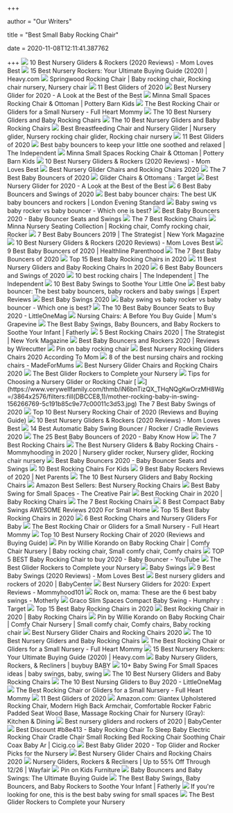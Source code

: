+++
        
author = "Our Writers"
        
title = "Best Small Baby Rocking Chair"
        
date = 2020-11-08T12:11:41.387762
        
+++
[ ![](https://m.media-amazon.com/images/I/31MTpNhVi7L.jpg)](https://m.media-amazon.com/images/I/31MTpNhVi7L.jpg) 10 Best Nursery Gliders & Rockers (2020 Reviews) - Mom Loves Best
[ ![](https://heavy.com/wp-content/uploads/2019/04/untitled-40.jpg?quality=65&strip=all)](https://heavy.com/wp-content/uploads/2019/04/untitled-40.jpg?quality=65&strip=all) 15 Best Nursery Rockers: Your Ultimate Buying Guide (2020) | Heavy.com
[ ![](https://i.pinimg.com/originals/66/08/a3/6608a38bff06281066e372081e1c55b6.jpg)](https://i.pinimg.com/originals/66/08/a3/6608a38bff06281066e372081e1c55b6.jpg) Springwood Rocking Chair | Baby rocking chair, Rocking chair nursery, Nursery  chair
[ ![](https://res.cloudinary.com/babylist/image/upload/f_auto,q_auto:best,c_scale,w_1200/v1565023149/hello-baby/best-baby-gliders-nursery-rocker-babyletto-header.jpg)](https://res.cloudinary.com/babylist/image/upload/f_auto,q_auto:best,c_scale,w_1200/v1565023149/hello-baby/best-baby-gliders-nursery-rocker-babyletto-header.jpg) 11 Best Gliders of 2020
[ ![](https://42e7xc172a051i7v1iyv99nn-wpengine.netdna-ssl.com/wp-content/uploads/2018/11/paxton-recliner-c.jpg)](https://42e7xc172a051i7v1iyv99nn-wpengine.netdna-ssl.com/wp-content/uploads/2018/11/paxton-recliner-c.jpg) Best Nursery Glider for 2020 - A Look at the Best of the Best
[ ![](https://assets.pkimgs.com/pkimgs/ab/images/dp/wcm/202037/0013/minna-small-spaces-rocking-chair-in-stock-c.jpg)](https://assets.pkimgs.com/pkimgs/ab/images/dp/wcm/202037/0013/minna-small-spaces-rocking-chair-in-stock-c.jpg) Minna Small Spaces Rocking Chair & Ottoman | Pottery Barn Kids
[ ![](https://fullheartmommy.com/wp-content/uploads/2019/11/8-beautiful-gliders-for-small-nurseries.png)](https://fullheartmommy.com/wp-content/uploads/2019/11/8-beautiful-gliders-for-small-nurseries.png) The Best Rocking Chair or Gliders for a Small Nursery - Full Heart Mommy
[ ![](https://images.ctfassets.net/6m9bd13t776q/lYZyPvhJzaAYeU6QCSCc6/3c90c1a0cc49cd09cc52d2acea7dffb1/top-10-gliders-rockers-nursery-950x1152.jpg?h=576&q=75&w=475)](https://images.ctfassets.net/6m9bd13t776q/lYZyPvhJzaAYeU6QCSCc6/3c90c1a0cc49cd09cc52d2acea7dffb1/top-10-gliders-rockers-nursery-950x1152.jpg?h=576&q=75&w=475) The 10 Best Nursery Gliders and Baby Rocking Chairs
[ ![](https://images.ctfassets.net/6m9bd13t776q/4biNNmwQnmKS62QyqUSUeY/8b80324f8225ddf21d7b79162886b0f5/01-crate-and-barrel-best-baby-rocking-chair-750x550.jpg?q=75)](https://images.ctfassets.net/6m9bd13t776q/4biNNmwQnmKS62QyqUSUeY/8b80324f8225ddf21d7b79162886b0f5/01-crate-and-barrel-best-baby-rocking-chair-750x550.jpg?q=75) The 10 Best Nursery Gliders and Baby Rocking Chairs
[ ![](https://i.pinimg.com/originals/68/72/09/687209ac15e3a603a024d089cee18f89.png)](https://i.pinimg.com/originals/68/72/09/687209ac15e3a603a024d089cee18f89.png) Best Breastfeeding Chair and Nursery Glider | Nursery glider, Nursery  rocking chair glider, Rocking chair nursery
[ ![](https://res.cloudinary.com/babylist/image/upload/f_auto,q_auto:best,c_scale/v1584597604/best-of-gliders-pin_dbt57k.jpg)](https://res.cloudinary.com/babylist/image/upload/f_auto,q_auto:best,c_scale/v1584597604/best-of-gliders-pin_dbt57k.jpg) 11 Best Gliders of 2020
[ ![](https://static.independent.co.uk/s3fs-public/thumbnails/image/2020/04/15/14/best-baby-bouncers-.jpg)](https://static.independent.co.uk/s3fs-public/thumbnails/image/2020/04/15/14/best-baby-bouncers-.jpg) Best baby bouncers to keep your little one soothed and relaxed | The  Independent
[ ![](https://assets.pkimgs.com/pkimgs/ab/images/dp/wcm/202041/0006/minna-small-spaces-rocking-chair-ottoman-c.jpg)](https://assets.pkimgs.com/pkimgs/ab/images/dp/wcm/202041/0006/minna-small-spaces-rocking-chair-ottoman-c.jpg) Minna Small Spaces Rocking Chair & Ottoman | Pottery Barn Kids
[ ![](https://m.media-amazon.com/images/I/416EEUVR0oL.jpg)](https://m.media-amazon.com/images/I/416EEUVR0oL.jpg) 10 Best Nursery Gliders & Rockers (2020 Reviews) - Mom Loves Best
[ ![](http://images.agoramedia.com/wte3.0/gcms/Best-Nursery-Gliders-July-2020-722x406.jpg?width=414)](http://images.agoramedia.com/wte3.0/gcms/Best-Nursery-Gliders-July-2020-722x406.jpg?width=414) Best Nursery Glider Chairs and Rocking Chairs 2020
[ ![](https://www.verywellfamily.com/thmb/4PSBV4RaGkf5lz0q1TWaPV-niAk=/1000x1000/filters:no_upscale():max_bytes(150000):strip_icc()/levo-walnut-baby-bouncer-diamond-5b74458146e0fb00253da14e.jpg)](https://www.verywellfamily.com/thmb/4PSBV4RaGkf5lz0q1TWaPV-niAk=/1000x1000/filters:no_upscale():max_bytes(150000):strip_icc()/levo-walnut-baby-bouncer-diamond-5b74458146e0fb00253da14e.jpg) The 7 Best Baby Bouncers of 2020
[ ![](https://target.scene7.com/is/image/Target/BubCat_nurseryFurniture_Gliders-QUIVER-190619-1560952436910)](https://target.scene7.com/is/image/Target/BubCat_nurseryFurniture_Gliders-QUIVER-190619-1560952436910) Glider Chairs & Ottomans : Target
[ ![](https://42e7xc172a051i7v1iyv99nn-wpengine.netdna-ssl.com/wp-content/uploads/2018/05/Screen-Shot-2018-05-21-at-11.26.16-AM-300x287.png)](https://42e7xc172a051i7v1iyv99nn-wpengine.netdna-ssl.com/wp-content/uploads/2018/05/Screen-Shot-2018-05-21-at-11.26.16-AM-300x287.png) Best Nursery Glider for 2020 - A Look at the Best of the Best
[ ![](https://res.cloudinary.com/babylist/image/upload/f_auto,q_auto:best,c_scale,w_768/v1559337805/hello-baby/best-baby-bouncer-swing-babybjorn-header.jpg)](https://res.cloudinary.com/babylist/image/upload/f_auto,q_auto:best,c_scale,w_768/v1559337805/hello-baby/best-baby-bouncer-swing-babybjorn-header.jpg) 6 Best Baby Bouncers and Swings of 2020
[ ![](https://static.standard.co.uk/s3fs-public/thumbnails/image/2019/07/22/08/charlie-crane-levo-baby-rocker-in-beech.jpg?w968)](https://static.standard.co.uk/s3fs-public/thumbnails/image/2019/07/22/08/charlie-crane-levo-baby-rocker-in-beech.jpg?w968) Best baby bouncer chairs: The best UK baby bouncers and rockers | London  Evening Standard
[ ![](https://www.littlebabygear.com/wp-content/uploads/2018/10/Ingenuity-Power-Adapt-Portable-Swing-have-a-moment-for-yourself-while-your-baby-in-napping-in-a-safe-space.jpg)](https://www.littlebabygear.com/wp-content/uploads/2018/10/Ingenuity-Power-Adapt-Portable-Swing-have-a-moment-for-yourself-while-your-baby-in-napping-in-a-safe-space.jpg) Baby swing vs baby rocker vs baby bouncer - Which one is best?
[ ![](http://images.agoramedia.com/wte3.0/gcms/best-baby-rockers-february-2020-722x406.jpg?width=414)](http://images.agoramedia.com/wte3.0/gcms/best-baby-rockers-february-2020-722x406.jpg?width=414) Best Baby Bouncers 2020 - Baby Bouncer Seats and Swings
[ ![](https://www.thespruce.com/thmb/lAc6rW7lpGmnTOJZpbJU6I1JKQ8=/900x0/filters:no_upscale():max_bytes(150000):strip_icc()/minna-nursery-seating-collection-o-22efe55ca09a4dffaa48bf157464b8d9.jpg)](https://www.thespruce.com/thmb/lAc6rW7lpGmnTOJZpbJU6I1JKQ8=/900x0/filters:no_upscale():max_bytes(150000):strip_icc()/minna-nursery-seating-collection-o-22efe55ca09a4dffaa48bf157464b8d9.jpg) The 7 Best Rocking Chairs
[ ![](https://i.pinimg.com/564x/21/95/ef/2195ef4a12677bb3db0ee216b40bffef.jpg)](https://i.pinimg.com/564x/21/95/ef/2195ef4a12677bb3db0ee216b40bffef.jpg) Minna Nursery Seating Collection | Rocking chair, Comfy rocking chair,  Rocker
[ ![](https://pyxis.nymag.com/v1/imgs/e19/387/794f16c5bcdeb3767c4dacac7322019d13-baby-bouncer-lede.rsquare.w700.jpg)](https://pyxis.nymag.com/v1/imgs/e19/387/794f16c5bcdeb3767c4dacac7322019d13-baby-bouncer-lede.rsquare.w700.jpg) 7 Best Baby Bouncers 2019 | The Strategist | New York Magazine
[ ![](https://momlovesbest.com/wp-content/uploads/2018/08/Best-Nursery-Gliders-1-1.jpg)](https://momlovesbest.com/wp-content/uploads/2018/08/Best-Nursery-Gliders-1-1.jpg) 10 Best Nursery Gliders & Rockers (2020 Reviews) - Mom Loves Best
[ ![](https://i0.wp.com/post.healthline.com/wp-content/uploads/2019/12/283670-The_Best_Baby_Bouncers_of_2020-1296x728-header-1296x728.jpg?w=1155&h=1528)](https://i0.wp.com/post.healthline.com/wp-content/uploads/2019/12/283670-The_Best_Baby_Bouncers_of_2020-1296x728-header-1296x728.jpg?w=1155&h=1528) 9 Best Baby Bouncers of 2020 | Healthline Parenthood
[ ![](https://www.verywellfamily.com/thmb/-kLW_V220Mh4-LYn3vdWG-_5Utw=/3000x3000/smart/filters:no_upscale()/BrightStartsPlayfulPinwheelsBouncer-5ab414136bf069003876673d.jpeg)](https://www.verywellfamily.com/thmb/-kLW_V220Mh4-LYn3vdWG-_5Utw=/3000x3000/smart/filters:no_upscale()/BrightStartsPlayfulPinwheelsBouncer-5ab414136bf069003876673d.jpeg) The 7 Best Baby Bouncers of 2020
[ ![](https://www.babygearsphere.com/wp-content/uploads/2018/08/Top-15-Best-Baby-Rocking-Chairs-in-2018.jpg)](https://www.babygearsphere.com/wp-content/uploads/2018/08/Top-15-Best-Baby-Rocking-Chairs-in-2018.jpg) Top 15 Best Baby Rocking Chairs in 2020
[ ![](https://cdn2.momjunction.com/wp-content/uploads/2015/04/11-Best-Nursery-Gliders-and-Baby-Rocking-Chairs-In-2019-1.jpg)](https://cdn2.momjunction.com/wp-content/uploads/2015/04/11-Best-Nursery-Gliders-and-Baby-Rocking-Chairs-In-2019-1.jpg) 11 Best Nursery Gliders and Baby Rocking Chairs In 2020
[ ![](https://res.cloudinary.com/babylist/image/upload/f_auto,q_auto:best,c_scale/v1584596716/Best-of-bouncers-and-swings-2020-pin_cxtaen.jpg)](https://res.cloudinary.com/babylist/image/upload/f_auto,q_auto:best,c_scale/v1584596716/Best-of-bouncers-and-swings-2020-pin_cxtaen.jpg) 6 Best Baby Bouncers and Swings of 2020
[ ![](https://static.independent.co.uk/s3fs-public/thumbnails/image/2019/04/05/14/rocking-chairs-indybest-2019.jpg)](https://static.independent.co.uk/s3fs-public/thumbnails/image/2019/04/05/14/rocking-chairs-indybest-2019.jpg) 10 best rocking chairs | The Independent | The Independent
[ ![](https://images.ctfassets.net/6m9bd13t776q/1CIbgG0FyA6qg8SCAOGGOu/63cfa4973619c2214f87684094685ba9/best-baby-swings-dad-timmelideo-2160x1200.jpg?h=367&q=75&w=660)](https://images.ctfassets.net/6m9bd13t776q/1CIbgG0FyA6qg8SCAOGGOu/63cfa4973619c2214f87684094685ba9/best-baby-swings-dad-timmelideo-2160x1200.jpg?h=367&q=75&w=660) 10 Best Baby Swings to Soothe Your Little One
[ ![](https://cdn2.expertreviews.co.uk/sites/expertreviews/files/2020/06/best_baby_bouncer_nuna_leaf.jpg)](https://cdn2.expertreviews.co.uk/sites/expertreviews/files/2020/06/best_baby_bouncer_nuna_leaf.jpg) Best baby bouncer: The best baby bouncers, baby rockers and baby swings |  Expert Reviews
[ ![](http://images.agoramedia.com/wte3.0/gcms/Best-Baby-Swing-alt-722x406.jpg?width=414)](http://images.agoramedia.com/wte3.0/gcms/Best-Baby-Swing-alt-722x406.jpg?width=414) Best Baby Swings 2020
[ ![](https://www.littlebabygear.com/wp-content/uploads/2019/02/baby-gear.jpg)](https://www.littlebabygear.com/wp-content/uploads/2019/02/baby-gear.jpg) Baby swing vs baby rocker vs baby bouncer - Which one is best?
[ ![](https://littleonemag.com/wp-content/uploads/2020/07/baby-bouncer-seats2-530x350.jpg)](https://littleonemag.com/wp-content/uploads/2020/07/baby-bouncer-seats2-530x350.jpg) The 10 Best Baby Bouncer Seats to Buy 2020 - LittleOneMag
[ ![](https://cdn.mumsgrapevine.com.au/site/wp-content/uploads/2017/07/Nursing-Chair-BG-header-c.jpg)](https://cdn.mumsgrapevine.com.au/site/wp-content/uploads/2017/07/Nursing-Chair-BG-header-c.jpg) Nursing Chairs: A Before You Buy Guide | Mum's Grapevine
[ ![](https://m.media-amazon.com/images/I/41HgeRRyUkL.jpg)](https://m.media-amazon.com/images/I/41HgeRRyUkL.jpg) The Best Baby Swings, Baby Bouncers, and Baby Rockers to Soothe Your Infant  | Fatherly
[ ![](https://pyxis.nymag.com/v1/imgs/16b/48c/8258736f0462af7941f17552eaf4bce4c5-Polywood-presidential.rsquare.w600.jpg)](https://pyxis.nymag.com/v1/imgs/16b/48c/8258736f0462af7941f17552eaf4bce4c5-Polywood-presidential.rsquare.w600.jpg) 5 Best Rocking Chairs 2020 | The Strategist | New York Magazine
[ ![](https://cdn.thewirecutter.com/wp-content/uploads/2017/11/baby-bouncers-lowres-9899.jpg)](https://cdn.thewirecutter.com/wp-content/uploads/2017/11/baby-bouncers-lowres-9899.jpg) Best Baby Bouncers and Rockers 2020 | Reviews by Wirecutter
[ ![](https://i.pinimg.com/originals/e9/5f/e8/e95fe85fee26bf0bf5df2e326add0d10.jpg)](https://i.pinimg.com/originals/e9/5f/e8/e95fe85fee26bf0bf5df2e326add0d10.jpg) Pin on baby rocking chair
[ ![](https://www.scarymommy.com/wp-content/uploads/2020/06/kidstoys_glider-scaled.jpg)](https://www.scarymommy.com/wp-content/uploads/2020/06/kidstoys_glider-scaled.jpg) Best Nursery Rocking Gliders Chairs 2020 According To Mom
[ ![](https://images.immediate.co.uk/production/volatile/sites/28/2020/06/best-nursing-chairs-a0e3921.jpg?quality=90&resize=620,413)](https://images.immediate.co.uk/production/volatile/sites/28/2020/06/best-nursing-chairs-a0e3921.jpg?quality=90&resize=620,413) 8 of the best nursing chairs and rocking chairs - MadeForMums
[ ![](https://images.agoramedia.com/wte3.0/gcms/Naomi-Home-Brisbane-Glider-Ottoman-Set-Cream-Finish-Espresso.jpg)](https://images.agoramedia.com/wte3.0/gcms/Naomi-Home-Brisbane-Glider-Ottoman-Set-Cream-Finish-Espresso.jpg) Best Nursery Glider Chairs and Rocking Chairs 2020
[ ![](https://www.lucieslist.com/wp-content/uploads/2019/10/Ikea-Poang-Rocking-Chair.jpeg)](https://www.lucieslist.com/wp-content/uploads/2019/10/Ikea-Poang-Rocking-Chair.jpeg) The Best Glider Rockers to Complete your Nursery
[ ![](https://images.ctfassets.net/6m9bd13t776q/12guYCc3AD6EtDBjN2pzSO/abc48eede348541f3d13c4658f666180/nursery-chair-baby-sibling-2160x1200.jpg?h=367&q=75&w=660)](https://images.ctfassets.net/6m9bd13t776q/12guYCc3AD6EtDBjN2pzSO/abc48eede348541f3d13c4658f666180/nursery-chair-baby-sibling-2160x1200.jpg?h=367&q=75&w=660) Tips for Choosing a Nursery Glider or Rocking Chair
[ ![](https://www.verywellfamily.com/thmb/iN6bnTizQX_THqNQgKwOrzMH8Wg=/3864x2576/filters:fill(DBCCE8,1)/mother-rocking-baby-in-swing-156266769-5c191b85c9e77c00011c3d53.jpg)](https://www.verywellfamily.com/thmb/iN6bnTizQX_THqNQgKwOrzMH8Wg=/3864x2576/filters:fill(DBCCE8,1)/mother-rocking-baby-in-swing-156266769-5c191b85c9e77c00011c3d53.jpg) The 7 Best Baby Swings of 2020
[ ![](https://momrejoice.b-cdn.net/wp-content/uploads/2020/01/DaVinci-Olive-Upholstered-Swivel-Glider-with-Bonus-Ottoman-Review-YouTube-1-1024x450.jpg)](https://momrejoice.b-cdn.net/wp-content/uploads/2020/01/DaVinci-Olive-Upholstered-Swivel-Glider-with-Bonus-Ottoman-Review-YouTube-1-1024x450.jpg) Top 10 Best Nursery Rocking Chair of 2020 (Reviews and Buying Guide)
[ ![](https://m.media-amazon.com/images/I/41J09-z8y-L.jpg)](https://m.media-amazon.com/images/I/41J09-z8y-L.jpg) 10 Best Nursery Gliders & Rockers (2020 Reviews) - Mom Loves Best
[ ![](https://babyloveswings.com/wp-content/uploads/2019/07/best-automatic-baby-swing-1.jpg)](https://babyloveswings.com/wp-content/uploads/2019/07/best-automatic-baby-swing-1.jpg) 14 Best Automatic Baby Swing Bouncer / Rocker / Cradle Reviews 2020
[ ![](https://babyknowhow.com/wp-content/uploads/2018/08/baby-bouncer-750x500.jpg)](https://babyknowhow.com/wp-content/uploads/2018/08/baby-bouncer-750x500.jpg) The 25 Best Baby Bouncers of 2020 - Baby Know How
[ ![](https://www.thespruce.com/thmb/Ikh4d2Vl6l2lPSURwDuM7Dfy2_Y=/900x0/filters:no_upscale():max_bytes(150000):strip_icc()/3006-CF200-W03-1-fdb155d7bff64443a906b8e61d174af7.jpg)](https://www.thespruce.com/thmb/Ikh4d2Vl6l2lPSURwDuM7Dfy2_Y=/900x0/filters:no_upscale():max_bytes(150000):strip_icc()/3006-CF200-W03-1-fdb155d7bff64443a906b8e61d174af7.jpg) The 7 Best Rocking Chairs
[ ![](https://i.pinimg.com/736x/48/f5/02/48f502ea1c4e910a9d949fadecae5c90.jpg)](https://i.pinimg.com/736x/48/f5/02/48f502ea1c4e910a9d949fadecae5c90.jpg) The Best Nursery Gliders & Baby Rocking Chairs - Mommyhooding in 2020 | Nursery  glider rocker, Nursery glider, Rocking chair nursery
[ ![](https://images.agoramedia.com/wte3.0/gcms/wte-awards-2019-editor-pick-BabyBjorn-Bouncer-Balance-Soft.jpg)](https://images.agoramedia.com/wte3.0/gcms/wte-awards-2019-editor-pick-BabyBjorn-Bouncer-Balance-Soft.jpg) Best Baby Bouncers 2020 - Baby Bouncer Seats and Swings
[ ![](https://cdn2.momjunction.com/wp-content/uploads/2015/06/10-Best-Rocking-Chairs-For-Kids-1.jpg)](https://cdn2.momjunction.com/wp-content/uploads/2015/06/10-Best-Rocking-Chairs-For-Kids-1.jpg) 10 Best Rocking Chairs For Kids
[ ![](https://netparents.org/wp-content/uploads/2018/11/Best-Baby-Rockers-Reviews-1-1170x730_c.png)](https://netparents.org/wp-content/uploads/2018/11/Best-Baby-Rockers-Reviews-1-1170x730_c.png) 9 Best Baby Rockers Reviews of 2020 | Net Parents
[ ![](https://images.ctfassets.net/6m9bd13t776q/3eKpFCjrDyesSwckaEwwk2/561df261630a836d6105ead96cdf41a7/02-pottery-barn-kids-best-nursery-glider-750x550.jpg?q=75)](https://images.ctfassets.net/6m9bd13t776q/3eKpFCjrDyesSwckaEwwk2/561df261630a836d6105ead96cdf41a7/02-pottery-barn-kids-best-nursery-glider-750x550.jpg?q=75) The 10 Best Nursery Gliders and Baby Rocking Chairs
[ ![](https://images-na.ssl-images-amazon.com/images/I/7125thqH6JL._AC_UL200_SR200,200_.jpg)](https://images-na.ssl-images-amazon.com/images/I/7125thqH6JL._AC_UL200_SR200,200_.jpg) Amazon Best Sellers: Best Nursery Rocking Chairs
[ ![](https://images-na.ssl-images-amazon.com/images/I/31zr6sc0IkL.jpg)](https://images-na.ssl-images-amazon.com/images/I/31zr6sc0IkL.jpg) Best Baby Swing for Small Spaces - The Creative Pair
[ ![](https://ws-na.amazon-adsystem.com/widgets/q?_encoding=UTF8&ASIN=B00RY9LMEI&Format=_SL250_&ID=AsinImage&MarketPlace=US&ServiceVersion=20070822&WS=1&tag=babieswiki-20)](https://ws-na.amazon-adsystem.com/widgets/q?_encoding=UTF8&ASIN=B00RY9LMEI&Format=_SL250_&ID=AsinImage&MarketPlace=US&ServiceVersion=20070822&WS=1&tag=babieswiki-20) Best Rocking Chair in 2020 | Baby Rocking Chairs
[ ![](https://www.thespruce.com/thmb/Yae5k2h5mNMtjfDekQo_TNDT1Ew=/639x639/smart/filters:no_upscale()/wayfair-rocking-chair-157c9e825da54bbca063ec68059ee58a.jpg)](https://www.thespruce.com/thmb/Yae5k2h5mNMtjfDekQo_TNDT1Ew=/639x639/smart/filters:no_upscale()/wayfair-rocking-chair-157c9e825da54bbca063ec68059ee58a.jpg) The 7 Best Rocking Chairs
[ ![](https://babyloveswings.com/wp-content/uploads/2018/07/reviews-for-ingenuity-baby-swing-4.jpg)](https://babyloveswings.com/wp-content/uploads/2018/07/reviews-for-ingenuity-baby-swing-4.jpg) 8 Best Compact Baby Swings AWESOME Reviews 2020 For Small Home
[ ![](https://www.babygearsphere.com/wp-content/uploads/2018/08/Top-15-Best-Baby-Rocking-Chairs-in-2018-1.jpg)](https://www.babygearsphere.com/wp-content/uploads/2018/08/Top-15-Best-Baby-Rocking-Chairs-in-2018-1.jpg) Top 15 Best Baby Rocking Chairs in 2020
[ ![](https://parent.guide/wp-content/uploads/2019/03/Rocking-chair-for-the-rest-3.jpg)](https://parent.guide/wp-content/uploads/2019/03/Rocking-chair-for-the-rest-3.jpg) 6 Best Rocking Chairs and Nursery Gliders For Baby
[ ![](https://ws-na.amazon-adsystem.com/widgets/q?_encoding=UTF8&ASIN=B019I6A5P6&Format=_SL250_&ID=AsinImage&MarketPlace=US&ServiceVersion=20070822&WS=1&tag=theglammommy-20&language=en_US)](https://ws-na.amazon-adsystem.com/widgets/q?_encoding=UTF8&ASIN=B019I6A5P6&Format=_SL250_&ID=AsinImage&MarketPlace=US&ServiceVersion=20070822&WS=1&tag=theglammommy-20&language=en_US) The Best Rocking Chair or Gliders for a Small Nursery - Full Heart Mommy
[ ![](https://momrejoice.b-cdn.net/wp-content/uploads/2020/06/Best-Nursery-Rocking-Chair.jpg)](https://momrejoice.b-cdn.net/wp-content/uploads/2020/06/Best-Nursery-Rocking-Chair.jpg) Top 10 Best Nursery Rocking Chair of 2020 (Reviews and Buying Guide)
[ ![](https://i.pinimg.com/736x/44/f1/af/44f1af4d885086b1da71929503c095e3.jpg)](https://i.pinimg.com/736x/44/f1/af/44f1af4d885086b1da71929503c095e3.jpg) Pin by Willie Korando on Baby Rocking Chair | Comfy Chair Nursery | Baby  rocking chair, Small comfy chair, Comfy chairs
[ ![](https://i.ytimg.com/vi/pGDTVLU81ac/maxresdefault.jpg)](https://i.ytimg.com/vi/pGDTVLU81ac/maxresdefault.jpg) TOP 5 BEST Baby Rocking Chair to buy 2020 - Baby Bouncer - YouTube
[ ![](https://www.lucieslist.com/wp-content/uploads/2014/04/DaVinciLL.jpg)](https://www.lucieslist.com/wp-content/uploads/2014/04/DaVinciLL.jpg) The Best Glider Rockers to Complete your Nursery
[ ![](https://res.cloudinary.com/babylist/image/upload/f_auto,q_auto:best,c_scale,w_768/v1554910830/hello-baby/choose-baby-bouncer-swing-rocker-header_ffmcql.jpg)](https://res.cloudinary.com/babylist/image/upload/f_auto,q_auto:best,c_scale,w_768/v1554910830/hello-baby/choose-baby-bouncer-swing-rocker-header_ffmcql.jpg) Baby Swings
[ ![](https://momlovesbest.com/wp-content/uploads/2017/07/Best-Baby-Swings.jpg)](https://momlovesbest.com/wp-content/uploads/2017/07/Best-Baby-Swings.jpg) 9 Best Baby Swings (2020 Reviews) - Mom Loves Best
[ ![](https://www.babycenter.com/ims/2020/10/babyletto-kiwi-oct-28-20_4x3.jpg.pagespeed.ce.VG7SAIMHl0.jpg)](https://www.babycenter.com/ims/2020/10/babyletto-kiwi-oct-28-20_4x3.jpg.pagespeed.ce.VG7SAIMHl0.jpg) Best nursery gliders and rockers of 2020 | BabyCenter
[ ![](https://mommyhood101.com/images/storkcraftglider.jpg)](https://mommyhood101.com/images/storkcraftglider.jpg) Best Nursery Gliders for 2020: Expert Reviews - Mommyhood101
[ ![](https://assets.rebelmouse.io/eyJhbGciOiJIUzI1NiIsInR5cCI6IkpXVCJ9.eyJpbWFnZSI6Imh0dHBzOi8vYXNzZXRzLnJibC5tcy8xNzU3NzE1OS9vcmlnaW4uanBnIiwiZXhwaXJlc19hdCI6MTYxMjg5NDg0NX0.zheQrWb59mwIepcZb2BVnufaUmxdaBkpcb57Lz9okVk/img.jpg?width=980)](https://assets.rebelmouse.io/eyJhbGciOiJIUzI1NiIsInR5cCI6IkpXVCJ9.eyJpbWFnZSI6Imh0dHBzOi8vYXNzZXRzLnJibC5tcy8xNzU3NzE1OS9vcmlnaW4uanBnIiwiZXhwaXJlc19hdCI6MTYxMjg5NDg0NX0.zheQrWb59mwIepcZb2BVnufaUmxdaBkpcb57Lz9okVk/img.jpg?width=980) Rock on, mama: These are the 6 best baby swings - Motherly
[ ![](https://target.scene7.com/is/image/Target/GUEST_ac79d20c-a8c6-4a65-abcb-dc0f293a67d8?wid=488&hei=488&fmt=pjpeg)](https://target.scene7.com/is/image/Target/GUEST_ac79d20c-a8c6-4a65-abcb-dc0f293a67d8?wid=488&hei=488&fmt=pjpeg) Graco Slim Spaces Compact Baby Swing - Humphry : Target
[ ![](https://www.babygearsphere.com/wp-content/uploads/2018/08/Tiny-Love-3-in-1-Rocker-Napper.jpg)](https://www.babygearsphere.com/wp-content/uploads/2018/08/Tiny-Love-3-in-1-Rocker-Napper.jpg) Top 15 Best Baby Rocking Chairs in 2020
[ ![](https://www.babieswiki.com/wp-content/uploads/2017/01/best-rocking-chair-for-nursing.jpg)](https://www.babieswiki.com/wp-content/uploads/2017/01/best-rocking-chair-for-nursing.jpg) Best Rocking Chair in 2020 | Baby Rocking Chairs
[ ![](https://i.pinimg.com/736x/24/05/e0/2405e0c661b8a7cbb09a55200c7103a7.jpg)](https://i.pinimg.com/736x/24/05/e0/2405e0c661b8a7cbb09a55200c7103a7.jpg) Pin by Willie Korando on Baby Rocking Chair | Comfy Chair Nursery | Small  comfy chair, Comfy chairs, Baby rocking chair
[ ![](https://images.agoramedia.com/wte3.0/gcms/Baby-Relax-Tinsley-600x600.jpg)](https://images.agoramedia.com/wte3.0/gcms/Baby-Relax-Tinsley-600x600.jpg) Best Nursery Glider Chairs and Rocking Chairs 2020
[ ![](https://images.ctfassets.net/6m9bd13t776q/HDsvUlPWuqAUquc24ei6I/4de6cc37a4116f15f809c3075c100dde/08-nursery-works-best-baby-rocking-chair-750x550.jpg?q=75)](https://images.ctfassets.net/6m9bd13t776q/HDsvUlPWuqAUquc24ei6I/4de6cc37a4116f15f809c3075c100dde/08-nursery-works-best-baby-rocking-chair-750x550.jpg?q=75) The 10 Best Nursery Gliders and Baby Rocking Chairs
[ ![](https://ws-na.amazon-adsystem.com/widgets/q?_encoding=UTF8&ASIN=B001IACJQ4&Format=_SL250_&ID=AsinImage&MarketPlace=US&ServiceVersion=20070822&WS=1&tag=theglammommy-20&language=en_US)](https://ws-na.amazon-adsystem.com/widgets/q?_encoding=UTF8&ASIN=B001IACJQ4&Format=_SL250_&ID=AsinImage&MarketPlace=US&ServiceVersion=20070822&WS=1&tag=theglammommy-20&language=en_US) The Best Rocking Chair or Gliders for a Small Nursery - Full Heart Mommy
[ ![](https://heavy.com/wp-content/uploads/2019/04/31caw4v1eyl.jpg?quality=65&strip=all&w=425)](https://heavy.com/wp-content/uploads/2019/04/31caw4v1eyl.jpg?quality=65&strip=all&w=425) 15 Best Nursery Rockers: Your Ultimate Buying Guide (2020) | Heavy.com
[ ![](https://b3h2.scene7.com/is/image/BedBathandBeyond/28390695335663m?$imagePLP$&wid=256&hei=256)](https://b3h2.scene7.com/is/image/BedBathandBeyond/28390695335663m?$imagePLP$&wid=256&hei=256) Baby Nursery Gliders, Rockers, & Recliners | buybuy BABY
[ ![](https://i.pinimg.com/236x/58/90/cb/5890cbce7ca8e944dd6d18e794010cf0--baby-bouncer-baby-swings.jpg)](https://i.pinimg.com/236x/58/90/cb/5890cbce7ca8e944dd6d18e794010cf0--baby-bouncer-baby-swings.jpg) 10+ Baby Swing For Small Spaces ideas | baby swings, baby, swing
[ ![](https://images.ctfassets.net/6m9bd13t776q/68R4cM8lP2ma6oEeQUOYyK/a43db8342dee209aaa1279675cebf2bf/05-babyletto-best-nursery-glider-750x550.jpg?q=75)](https://images.ctfassets.net/6m9bd13t776q/68R4cM8lP2ma6oEeQUOYyK/a43db8342dee209aaa1279675cebf2bf/05-babyletto-best-nursery-glider-750x550.jpg?q=75) The 10 Best Nursery Gliders and Baby Rocking Chairs
[ ![](https://littleonemag.com/wp-content/uploads/2018/08/glider1-large_1024x1024-1.jpg)](https://littleonemag.com/wp-content/uploads/2018/08/glider1-large_1024x1024-1.jpg) The 10 Best Nursing Gliders to Buy 2020 - LittleOneMag
[ ![](https://fullheartmommy.com/wp-content/uploads/2019/11/best-nursery-gliders.png)](https://fullheartmommy.com/wp-content/uploads/2019/11/best-nursery-gliders.png) The Best Rocking Chair or Gliders for a Small Nursery - Full Heart Mommy
[ ![](https://images.ctfassets.net/50gzycvace50/3dZbHPDrThAIFZLVXsd5bt/a59d17786b38293780310de0f40a2d66/davinci.jpeg)](https://images.ctfassets.net/50gzycvace50/3dZbHPDrThAIFZLVXsd5bt/a59d17786b38293780310de0f40a2d66/davinci.jpeg) 11 Best Gliders of 2020
[ ![](https://images-na.ssl-images-amazon.com/images/I/71LU58eG75L._AC_SX522_.jpg)](https://images-na.ssl-images-amazon.com/images/I/71LU58eG75L._AC_SX522_.jpg) Amazon.com: Giantex Upholstered Rocking Chair, Modern High Back Armchair,  Comfortable Rocker Fabric Padded Seat Wood Base, Massage Rocking Chair for  Nursery (Gray): Kitchen & Dining
[ ![](https://www.babycenter.com/ims/2020/10/nurseryworks-sleepytime-rocker-oct-28-20_4x3.jpg.pagespeed.ce.QC7jLn4KhP.jpg)](https://www.babycenter.com/ims/2020/10/nurseryworks-sleepytime-rocker-oct-28-20_4x3.jpg.pagespeed.ce.QC7jLn4KhP.jpg) Best nursery gliders and rockers of 2020 | BabyCenter
[ ![](https://i3.wp.com/ae01.alicdn.com/kf/H134b75ce135142929652e551689dd0cfg/Baby-rocking-chair-to-sleep-baby-electric-rocking-chair-cradle-chair-small-rocking-bed-rocking-chair.jpg_640x640.jpg)](https://i3.wp.com/ae01.alicdn.com/kf/H134b75ce135142929652e551689dd0cfg/Baby-rocking-chair-to-sleep-baby-electric-rocking-chair-cradle-chair-small-rocking-bed-rocking-chair.jpg_640x640.jpg) Best Discount #b8e413 - Baby Rocking Chair To Sleep Baby Electric Rocking  Chair Cradle Chair Small Rocking Bed Rocking Chair Soothing Chair Coax Baby  Ar | Cicig.co
[ ![](https://images-na.ssl-images-amazon.com/images/I/31o%2BJOeLp-L.jpg)](https://images-na.ssl-images-amazon.com/images/I/31o%2BJOeLp-L.jpg) Best Baby Glider 2020 - Top Glider and Rocker Picks for the Nursery
[ ![](https://images.agoramedia.com/wte3.0/gcms/babyletto-tuba-glider-in-seafoam.jpg)](https://images.agoramedia.com/wte3.0/gcms/babyletto-tuba-glider-in-seafoam.jpg) Best Nursery Glider Chairs and Rocking Chairs 2020
[ ![](https://secure.img1-fg.wfcdn.com/im/11083522/resize-h600-w600%5Ecompr-r85/6859/68596904/Nursery+Gliders%2C+Rockers+%26+Recliners.jpg)](https://secure.img1-fg.wfcdn.com/im/11083522/resize-h600-w600%5Ecompr-r85/6859/68596904/Nursery+Gliders%2C+Rockers+%26+Recliners.jpg) Nursery Gliders, Rockers & Recliners | Up to 55% Off Through 12/26 | Wayfair
[ ![](https://i.pinimg.com/564x/7b/e6/37/7be637258abdd5f77726600341f271f0.jpg)](https://i.pinimg.com/564x/7b/e6/37/7be637258abdd5f77726600341f271f0.jpg) Pin on Kids Furniture
[ ![](https://ws-na.amazon-adsystem.com/widgets/q?_encoding=UTF8&ASIN=B00E3RKC36&Format=_SL250_&ID=AsinImage&MarketPlace=US&ServiceVersion=20070822&WS=1&tag=babyswings09f-20&language=en_US)](https://ws-na.amazon-adsystem.com/widgets/q?_encoding=UTF8&ASIN=B00E3RKC36&Format=_SL250_&ID=AsinImage&MarketPlace=US&ServiceVersion=20070822&WS=1&tag=babyswings09f-20&language=en_US) Baby Bouncers and Baby Swings: The Ultimate Buying Guide
[ ![](https://m.media-amazon.com/images/I/51Rc81hQDLL.jpg)](https://m.media-amazon.com/images/I/51Rc81hQDLL.jpg) The Best Baby Swings, Baby Bouncers, and Baby Rockers to Soothe Your Infant  | Fatherly
[ ![](https://nostressparents.com/wp-content/uploads/2018/06/Best-baby-swing-for-small-places-V1.jpg)](https://nostressparents.com/wp-content/uploads/2018/06/Best-baby-swing-for-small-places-V1.jpg) If you're looking for one, this is the best baby swing for small spaces
[ ![](https://www.lucieslist.com/wp-content/uploads/2017/12/Mom-rocking-baby.jpg)](https://www.lucieslist.com/wp-content/uploads/2017/12/Mom-rocking-baby.jpg) The Best Glider Rockers to Complete your Nursery
